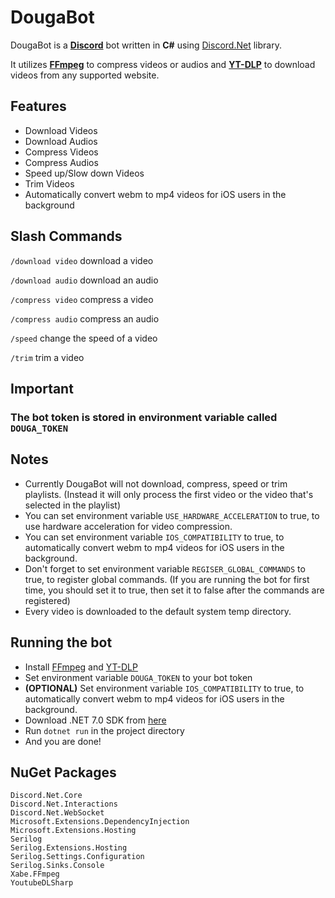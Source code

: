 # DougaBot

DougaBot is a **[Discord](https://discord.com/)** bot written in **C#** using [Discord.Net](https://discordnet.dev/) library.

It utilizes **[FFmpeg](https://ffmpeg.org/)** to compress videos or audios and **[YT-DLP](https://github.com/yt-dlp/yt-dlp)** to download videos from any supported website.

## Features
- Download Videos
- Download Audios
- Compress Videos
- Compress Audios
- Speed up/Slow down Videos
- Trim Videos
- Automatically convert webm to mp4 videos for iOS users in the background

## Slash Commands
``/download video`` download a video

``/download audio`` download an audio

``/compress video`` compress a video

``/compress audio`` compress an audio

``/speed`` change the speed of a video

``/trim`` trim a video

## Important
### The bot token is stored in environment variable called ``DOUGA_TOKEN``

## Notes
- Currently DougaBot will not download, compress, speed or trim playlists. (Instead it will only process the first video or the video that's selected in the playlist)
- You can set environment variable ``USE_HARDWARE_ACCELERATION`` to true, to use hardware acceleration for video compression.
- You can set environment variable ``IOS_COMPATIBILITY`` to true, to automatically convert webm to mp4 videos for iOS users in the background.
- Don't forget to set environment variable ``REGISER_GLOBAL_COMMANDS`` to true, to register global commands. (If you are running the bot for first time, you should set it to true, then set it to false after the commands are registered)
- Every video is downloaded to the default system temp directory.

## Running the bot
- Install [FFmpeg](https://ffmpeg.org/) and [YT-DLP](htts://github.com/yt-dlp/yt-dlp)
- Set environment variable ``DOUGA_TOKEN`` to your bot token
- **(OPTIONAL)** Set environment variable ``IOS_COMPATIBILITY`` to true, to automatically convert webm to mp4 videos for iOS users in the background.
- Download .NET 7.0 SDK from [here](https://dotnet.microsoft.com/download/dotnet/7.0)
- Run ``dotnet run`` in the project directory
- And you are done!

## NuGet Packages
```
Discord.Net.Core
Discord.Net.Interactions
Discord.Net.WebSocket
Microsoft.Extensions.DependencyInjection
Microsoft.Extensions.Hosting
Serilog
Serilog.Extensions.Hosting
Serilog.Settings.Configuration
Serilog.Sinks.Console
Xabe.FFmpeg
YoutubeDLSharp
```